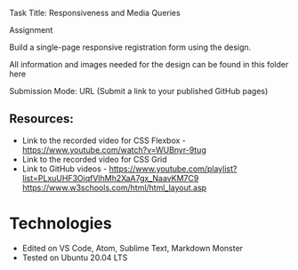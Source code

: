 Task Title: Responsiveness and Media Queries

Assignment

Build a single-page responsive registration form using the design.

 All information and images needed for the design can be found in this folder here
 

Submission  Mode: URL (Submit a link to your published GitHub pages)

## Resources:
- Link to the recorded video for CSS Flexbox - https://www.youtube.com/watch?v=WUBnyr-9tug
- Link to the recorded video for CSS Grid
- Link to GitHub videos - https://www.youtube.com/playlist?list=PLxuUHF3OiqfVlhMh2XaA7gx_NaavKM7C9
https://www.w3schools.com/html/html_layout.asp

# Technologies
- Edited on VS Code, Atom, Sublime Text, Markdown Monster
- Tested on Ubuntu 20.04 LTS
